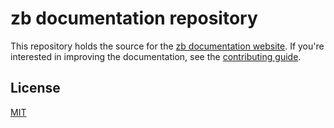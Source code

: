 # zb documentation repository

This repository holds the source for the [zb documentation website](https://zb.256lights.llc/).
If you're interested in improving the documentation,
see the [contributing guide](https://main--zb-docs.netlify.app/contributing).

## License

[MIT](LICENSE)
